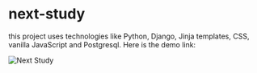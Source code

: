 # next-study
this project uses technologies like Python, Django, Jinja templates, CSS, vanilla JavaScript and Postgresql. Here is the demo link:

![Next Study](https://github.com/Liam-Piro/next-study/assets/109366637/ffde6724-33cb-404c-b04c-363c9e489ff2)
